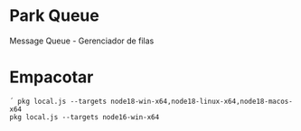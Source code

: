 # Park Queue
Message Queue - Gerenciador de filas

# Empacotar
```
´ pkg local.js --targets node18-win-x64,node18-linux-x64,node18-macos-x64
pkg local.js --targets node16-win-x64
```